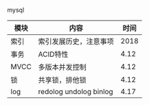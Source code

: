 mysql

| 模块 | 内容 | 时间 |
| ------ | ------ | ------ |
| 索引 | 索引发展历史，注意事项 | 2018 |
| 事务 | ACID特性| 4.12 |
| MVCC | 多版本并发控制 | 4.12 |
| 锁  | 共享锁，排他锁 | 4.12 |
| log  | redolog undolog binlog | 4.17 |


